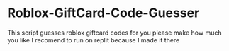 # Roblox-GiftCard-Code-Guesser

This script guesses roblox giftcard codes for you
please make how much you like
I recomend to run on replit because I made it there
